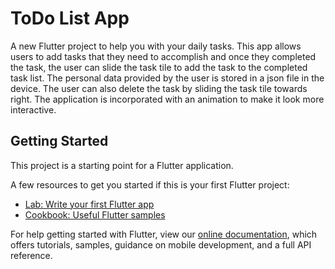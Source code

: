 # ToDo List App

A new Flutter project to help you with your daily tasks. This app allows users to add tasks that they need to accomplish and once they completed the task, the user can slide the task tile to add the task to the completed task list. The personal data provided by the user is stored in a json file in the device. The user can also delete the task by sliding the task tile towards right. The application is incorporated with an animation to make it look more interactive.

## Getting Started

This project is a starting point for a Flutter application.

A few resources to get you started if this is your first Flutter project:

- [Lab: Write your first Flutter app](https://flutter.dev/docs/get-started/codelab)
- [Cookbook: Useful Flutter samples](https://flutter.dev/docs/cookbook)

For help getting started with Flutter, view our
[online documentation](https://flutter.dev/docs), which offers tutorials,
samples, guidance on mobile development, and a full API reference.
